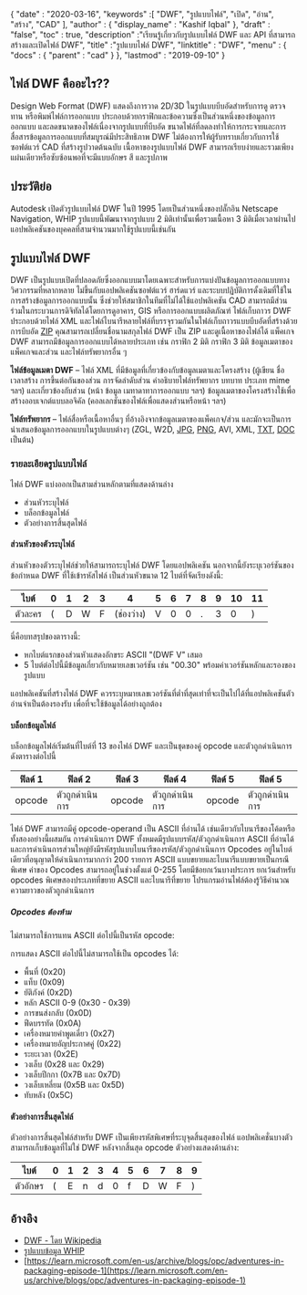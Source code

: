 {
  "date" : "2020-03-16",
  "keywords" :[ "DWF", "รูปแบบไฟล์", "เปิด", "อ่าน", "สร้าง", "CAD" ],
  "author" : {
    "display_name" : "Kashif Iqbal"
},
  "draft" : "false",
  "toc" : true,
  "description" :"เรียนรู้เกี่ยวกับรูปแบบไฟล์ DWF และ API ที่สามารถสร้างและเปิดไฟล์ DWF",
  "title" :"รูปแบบไฟล์ DWF",
  "linktitle" : "DWF",
  "menu" : {
    "docs" : {
      "parent" : "cad"
}
},
  "lastmod" : "2019-09-10"
}

## ไฟล์ DWF คืออะไร??

Design Web Format (DWF) แสดงถึงการวาด 2D/3D ในรูปแบบบีบอัดสำหรับการดู ตรวจทาน หรือพิมพ์ไฟล์การออกแบบ ประกอบด้วยกราฟิกและข้อความซึ่งเป็นส่วนหนึ่งของข้อมูลการออกแบบ และลดขนาดของไฟล์เนื่องจากรูปแบบที่บีบอัด ขนาดไฟล์ที่ลดลงทำให้การกระจายและการสื่อสารข้อมูลการออกแบบที่สมบูรณ์มีประสิทธิภาพ DWF ไม่ต้องการให้ผู้รับทราบเกี่ยวกับการใช้ซอฟต์แวร์ CAD ที่สร้างรูปวาดต้นฉบับ เนื้อหาของรูปแบบไฟล์ DWF สามารถเรียบง่ายและรวมเพียงแผ่นเดียวหรือซับซ้อนพอที่จะมีแบบอักษร สี และรูปภาพ

## ประวัติย่อ ##

Autodesk เปิดตัวรูปแบบไฟล์ DWF ในปี 1995 โดยเป็นส่วนหนึ่งของปลั๊กอิน Netscape Navigation, WHIP รูปแบบนี้พัฒนาจากรูปแบบ 2 มิติเท่านั้นเพื่อรวมเนื้อหา 3 มิติเมื่อเวลาผ่านไป แอปพลิเคชันของบุคคลที่สามจำนวนมากใช้รูปแบบนี้เช่นกัน

## รูปแบบไฟล์ DWF ##

DWF เป็นรูปแบบเปิดที่ปลอดภัยซึ่งออกแบบมาโดยเฉพาะสำหรับการแบ่งปันข้อมูลการออกแบบทางวิศวกรรมที่หลากหลาย ไม่ขึ้นกับแอปพลิเคชันซอฟต์แวร์ ฮาร์ดแวร์ และระบบปฏิบัติการดั้งเดิมที่ใช้ในการสร้างข้อมูลการออกแบบนั้น ซึ่งช่วยให้สมาชิกในทีมที่ไม่ได้ใช้แอปพลิเคชัน CAD สามารถมีส่วนร่วมในกระบวนการดิจิทัลได้โดยการดูอาคาร, GIS หรือการออกแบบผลิตภัณฑ์ ไฟล์เก็บถาวร DWF ประกอบด้วยไฟล์ XML และไฟล์ไบนารีหลายไฟล์ที่บรรจุรวมกันในไฟล์เก็บถาวรแบบบีบอัดที่สร้างด้วยการบีบอัด [ZIP](/th/compression/zip/) คุณสามารถเปลี่ยนชื่อนามสกุลไฟล์ DWF เป็น ZIP และดูเนื้อหาของไฟล์ได้ แพ็คเกจ DWF สามารถมีข้อมูลการออกแบบได้หลายประเภท เช่น กราฟิก 2 มิติ กราฟิก 3 มิติ ข้อมูลเมตาของแพ็คเกจและส่วน และไฟล์ทรัพยากรอื่น ๆ

**ไฟล์ข้อมูลเมตา DWF** – ไฟล์ XML ที่มีข้อมูลที่เกี่ยวข้องกับข้อมูลเมตาและโครงสร้าง (ผู้เขียน ชื่อ เวลาสร้าง การขึ้นต่อกันของส่วน การจัดลำดับส่วน คำอธิบายไฟล์ทรัพยากร บทบาท ประเภท mime ฯลฯ) และเกี่ยวข้องกับส่วน (หน้า ข้อมูล เมทาดาทาการออกแบบ ฯลฯ) ข้อมูลเมตาของโครงสร้างใช้เพื่อสร้างออบเจกต์แบบลอจิคัล (คอลเลกชันของไฟล์เพื่อแสดงส่วนหรือหน้า ฯลฯ)

**ไฟล์ทรัพยากร** – ไฟล์สื่อหรือเนื้อหาอื่นๆ ที่อ้างอิงจากข้อมูลเมตาของแพ็คเกจ/ส่วน และมักจะเป็นการนำเสนอข้อมูลการออกแบบในรูปแบบต่างๆ (ZGL, W2D, [JPG](/th/image/jpeg/), [PNG](/th/image/png/), AVI, XML, [TXT](/th/word-processing/txt/), [DOC](/th/word-processing/doc/) เป็นต้น)

### รายละเอียดรูปแบบไฟล์ ###

ไฟล์ DWF แบ่งออกเป็นสามส่วนหลักตามที่แสดงด้านล่าง

* ส่วนหัวระบุไฟล์
* บล็อกข้อมูลไฟล์
* ตัวอย่างการสิ้นสุดไฟล์

#### ส่วนหัวของตัวระบุไฟล์ ####

ส่วนหัวของตัวระบุไฟล์ช่วยให้สามารถระบุไฟล์ DWF โดยแอปพลิเคชัน นอกจากนี้ยังระบุเวอร์ชันของข้อกำหนด DWF ที่ใช้เข้ารหัสไฟล์ เป็นส่วนหัวขนาด 12 ไบต์ที่จัดเรียงดังนี้:


|ไบต์|0|1|2|3|4|5|6|7|8|9|10|11
--- | --- |--- | --- |--- | --- |--- | --- |--- | --- |--- | --- |--- |
|ตัวละคร|(|D|W|F|(ช่องว่าง)|V|0|0|.|3|0|)

นี่คือบทสรุปของตารางนี้:

* หกไบต์แรกของส่วนหัวแสดงอักขระ ASCII "(DWF V" เสมอ
* 5 ไบต์ต่อไปนี้มีข้อมูลเกี่ยวกับหมายเลขเวอร์ชัน เช่น "00.30" พร้อมค่าเวอร์ชันหลักและรองของรูปแบบ

แอปพลิเคชันที่สร้างไฟล์ DWF ควรระบุหมายเลขเวอร์ชันที่ต่ำที่สุดเท่าที่จะเป็นไปได้ที่แอปพลิเคชันตัวอ่านจำเป็นต้องรองรับ เพื่อที่จะใช้ข้อมูลได้อย่างถูกต้อง

#### บล็อกข้อมูลไฟล์ ####

บล็อกข้อมูลไฟล์เริ่มต้นที่ไบต์ที่ 13 ของไฟล์ DWF และเป็นชุดของคู่ opcode และตัวถูกดำเนินการ ดังตารางต่อไปนี้

|ฟิลด์ 1|ฟิลด์ 2|ฟิลด์ 3|ฟิลด์ 4|ฟิลด์ 5|ฟิลด์ 5
--- | --- |--- | --- |--- | --- |
|opcode|ตัวถูกดำเนินการ|opcode|ตัวถูกดำเนินการ|opcode|ตัวถูกดำเนินการ

ไฟล์ DWF สามารถมีคู่ opcode-operand เป็น ASCII ที่อ่านได้ เช่นเดียวกับไบนารีของโค้ดหรือทั้งสองอย่างนี้ผสมกัน การดำเนินการ DWF ทั้งหมดมีรูปแบบรหัส/ตัวถูกดำเนินการ ASCII ที่อ่านได้ และการดำเนินการส่วนใหญ่ยังมีรหัสรูปแบบไบนารีของรหัส/ตัวถูกดำเนินการ Opcodes อยู่ในไบต์เดียวที่อนุญาตให้ดำเนินการมากกว่า 200 รายการ ASCII แบบขยายและไบนารีแบบขยายเป็นกรณีพิเศษ ค่าของ Opcodes สามารถอยู่ในช่วงตั้งแต่ 0-255 โดยมีข้อยกเว้นบางประการ ยกเว้นสำหรับ opcodes พิเศษสองประเภทที่ขยาย ASCII และไบนารีที่ขยาย โปรแกรมอ่านไฟล์ต้องรู้วิธีคำนวณความยาวของตัวถูกดำเนินการ

##### Opcodes ต้องห้าม #####

ไม่สามารถใช้การแทน ASCII ต่อไปนี้เป็นรหัส opcode:

การแสดง ASCII ต่อไปนี้ไม่สามารถใช้เป็น opcodes ได้:

* พื้นที่ (0x20)
* แท็บ (0x09)
* ยัติภังค์ (0x2D)
* หลัก ASCII 0-9 (0x30 - 0x39)
* การขนส่งกลับ (0x0D)
* ฟีดบรรทัด (0x0A)
* เครื่องหมายคำพูดเดี่ยว (0x27)
* เครื่องหมายอัญประกาศคู่ (0x22)
* ระยะเวลา (0x2E)
* วงเล็บ (0x28 และ 0x29)
* วงเล็บปีกกา (0x7B และ 0x7D)
* วงเล็บเหลี่ยม (0x5B และ 0x5D)
* ทับหลัง (0x5C)

#### ตัวอย่างการสิ้นสุดไฟล์ ####

ตัวอย่างการสิ้นสุดไฟล์สำหรับ DWF เป็นเพียงรหัสพิเศษที่ระบุจุดสิ้นสุดของไฟล์ แอปพลิเคชั่นบางตัวสามารถเก็บข้อมูลที่ไม่ใช่ DWF หลังจากสิ้นสุด opcode ตัวอย่างแสดงด้านล่าง:


|ไบต์|0|1|2|3|4|5|6|7|8|9
---|---|---|---|---|---|---|---|---|---|---|
|ตัวอักษร|(|E|n|d|0|f|D|W|F|)

## อ้างอิง ##

* [DWF - โดย Wikipedia](https://en.wikipedia.org/wiki/Design_Web_Format)
* [รูปแบบข้อมูล WHIP](http://paulbourke.net/dataformats/whip/)
* [https://learn.microsoft.com/en-us/archive/blogs/opc/adventures-in-packaging-episode-1](https://learn.microsoft.com/en-us/archive/blogs/opc/adventures-in-packaging-episode-1)

